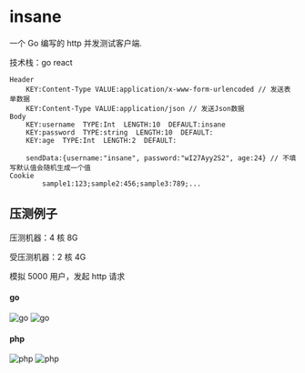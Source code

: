 # insane

一个 Go 编写的 http 并发测试客户端.

技术栈：go react

```
Header
    KEY:Content-Type VALUE:application/x-www-form-urlencoded // 发送表单数据
    KEY:Content-Type VALUE:application/json // 发送Json数据
Body
    KEY:username  TYPE:Int  LENGTH:10  DEFAULT:insane
    KEY:password  TYPE:string  LENGTH:10  DEFAULT:
    KEY:age  TYPE:Int  LENGTH:2  DEFAULT:

    sendData:{username:"insane", password:"wI27Ayy2S2", age:24} // 不填写默认值会随机生成一个值
Cookie
        sample1:123;sample2:456;sample3:789;...
```

## 压测例子

压测机器：4 核 8G

受压测机器：2 核 4G

模拟 5000 用户，发起 http 请求

#### go

![go](https://i.imgur.com/4Oczg88.png)
![go](https://i.imgur.com/voq27ou.png)

#### php

![php](https://i.imgur.com/NGkJuQM.png)
![php](https://i.imgur.com/KUJyFEB.png)
